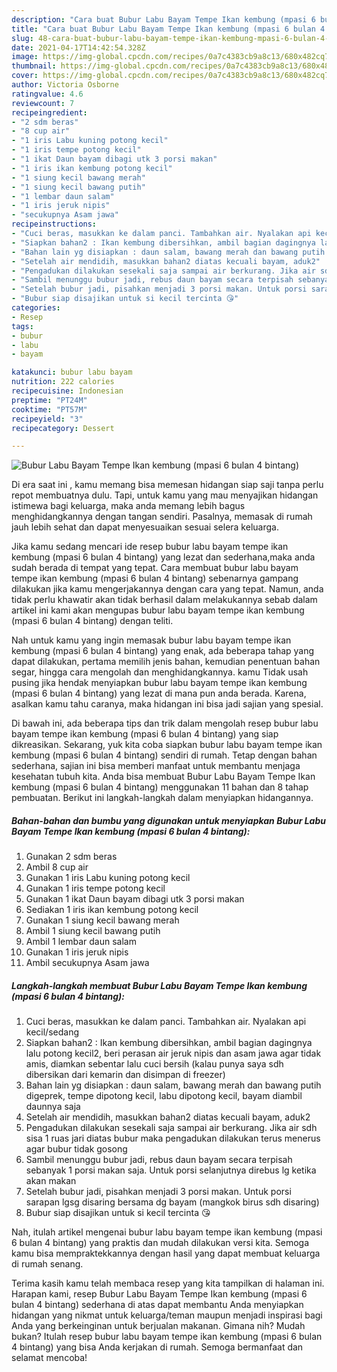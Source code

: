 ```yaml
---
description: "Cara buat Bubur Labu Bayam Tempe Ikan kembung (mpasi 6 bulan 4 bintang) yang lezat dan Mudah Dibuat"
title: "Cara buat Bubur Labu Bayam Tempe Ikan kembung (mpasi 6 bulan 4 bintang) yang lezat dan Mudah Dibuat"
slug: 48-cara-buat-bubur-labu-bayam-tempe-ikan-kembung-mpasi-6-bulan-4-bintang-yang-lezat-dan-mudah-dibuat
date: 2021-04-17T14:42:54.328Z
image: https://img-global.cpcdn.com/recipes/0a7c4383cb9a8c13/680x482cq70/bubur-labu-bayam-tempe-ikan-kembung-mpasi-6-bulan-4-bintang-foto-resep-utama.jpg
thumbnail: https://img-global.cpcdn.com/recipes/0a7c4383cb9a8c13/680x482cq70/bubur-labu-bayam-tempe-ikan-kembung-mpasi-6-bulan-4-bintang-foto-resep-utama.jpg
cover: https://img-global.cpcdn.com/recipes/0a7c4383cb9a8c13/680x482cq70/bubur-labu-bayam-tempe-ikan-kembung-mpasi-6-bulan-4-bintang-foto-resep-utama.jpg
author: Victoria Osborne
ratingvalue: 4.6
reviewcount: 7
recipeingredient:
- "2 sdm beras"
- "8 cup air"
- "1 iris Labu kuning potong kecil"
- "1 iris tempe potong kecil"
- "1 ikat Daun bayam dibagi utk 3 porsi makan"
- "1 iris ikan kembung potong kecil"
- "1 siung kecil bawang merah"
- "1 siung kecil bawang putih"
- "1 lembar daun salam"
- "1 iris jeruk nipis"
- "secukupnya Asam jawa"
recipeinstructions:
- "Cuci beras, masukkan ke dalam panci. Tambahkan air. Nyalakan api kecil/sedang"
- "Siapkan bahan2 : Ikan kembung dibersihkan, ambil bagian dagingnya lalu potong kecil2, beri perasan air jeruk nipis dan asam jawa agar tidak amis, diamkan sebentar lalu cuci bersih (kalau punya saya sdh dibersikan dari kemarin dan disimpan di freezer)"
- "Bahan lain yg disiapkan : daun salam, bawang merah dan bawang putih digeprek, tempe dipotong kecil, labu dipotong kecil, bayam diambil daunnya saja"
- "Setelah air mendidih, masukkan bahan2 diatas kecuali bayam, aduk2"
- "Pengadukan dilakukan sesekali saja sampai air berkurang. Jika air sdh sisa 1 ruas jari diatas bubur maka pengadukan dilakukan terus menerus agar bubur tidak gosong"
- "Sambil menunggu bubur jadi, rebus daun bayam secara terpisah sebanyak 1 porsi makan saja. Untuk porsi selanjutnya direbus lg ketika akan makan"
- "Setelah bubur jadi, pisahkan menjadi 3 porsi makan. Untuk porsi sarapan lgsg disaring bersama dg bayam (mangkok birus sdh disaring)"
- "Bubur siap disajikan untuk si kecil tercinta 😘"
categories:
- Resep
tags:
- bubur
- labu
- bayam

katakunci: bubur labu bayam 
nutrition: 222 calories
recipecuisine: Indonesian
preptime: "PT24M"
cooktime: "PT57M"
recipeyield: "3"
recipecategory: Dessert

---
```



![Bubur Labu Bayam Tempe Ikan kembung (mpasi 6 bulan 4 bintang)](https://img-global.cpcdn.com/recipes/0a7c4383cb9a8c13/680x482cq70/bubur-labu-bayam-tempe-ikan-kembung-mpasi-6-bulan-4-bintang-foto-resep-utama.jpg)

Di era  saat ini , kamu memang bisa memesan hidangan siap saji tanpa perlu repot membuatnya dulu. Tapi, untuk kamu yang mau menyajikan hidangan istimewa bagi keluarga, maka anda memang lebih bagus menghidangkannya dengan tangan sendiri. Pasalnya, memasak di rumah jauh lebih sehat dan dapat menyesuaikan sesuai selera keluarga.

Jika kamu sedang mencari ide resep bubur labu bayam tempe ikan kembung (mpasi 6 bulan 4 bintang) yang lezat dan sederhana,maka anda sudah berada di tempat yang tepat. Cara membuat bubur labu bayam tempe ikan kembung (mpasi 6 bulan 4 bintang)  sebenarnya gampang dilakukan jika kamu mengerjakannya dengan cara yang tepat. Namun, anda tidak perlu khawatir akan tidak berhasil dalam melakukannya 
sebab dalam artikel ini kami akan mengupas bubur labu bayam tempe ikan kembung (mpasi 6 bulan 4 bintang) dengan teliti.  



Nah untuk kamu yang ingin memasak bubur labu bayam tempe ikan kembung (mpasi 6 bulan 4 bintang) yang enak, ada beberapa tahap yang dapat dilakukan, pertama memilih jenis bahan, kemudian penentuan bahan segar, hingga cara mengolah dan menghidangkannya. kamu Tidak usah pusing jika hendak menyiapkan bubur labu bayam tempe ikan kembung (mpasi 6 bulan 4 bintang) yang lezat di mana pun anda berada. Karena, asalkan kamu  tahu caranya, maka hidangan ini bisa jadi sajian yang spesial.

Di bawah ini, ada beberapa tips dan trik dalam mengolah resep bubur labu bayam tempe ikan kembung (mpasi 6 bulan 4 bintang) yang siap dikreasikan. Sekarang, yuk kita coba siapkan bubur labu bayam tempe ikan kembung (mpasi 6 bulan 4 bintang) sendiri di rumah. Tetap dengan bahan sederhana, sajian ini bisa memberi manfaat untuk membantu menjaga kesehatan tubuh kita. Anda bisa membuat Bubur Labu Bayam Tempe Ikan kembung (mpasi 6 bulan 4 bintang) menggunakan 11 bahan dan 8 tahap pembuatan. Berikut ini langkah-langkah dalam menyiapkan hidangannya.

<!--inarticleads1-->

##### Bahan-bahan dan bumbu yang digunakan untuk menyiapkan Bubur Labu Bayam Tempe Ikan kembung (mpasi 6 bulan 4 bintang):

1. Gunakan 2 sdm beras
1. Ambil 8 cup air
1. Gunakan 1 iris Labu kuning potong kecil
1. Gunakan 1 iris tempe potong kecil
1. Gunakan 1 ikat Daun bayam dibagi utk 3 porsi makan
1. Sediakan 1 iris ikan kembung potong kecil
1. Gunakan 1 siung kecil bawang merah
1. Ambil 1 siung kecil bawang putih
1. Ambil 1 lembar daun salam
1. Gunakan 1 iris jeruk nipis
1. Ambil secukupnya Asam jawa




<!--inarticleads2-->

##### Langkah-langkah membuat Bubur Labu Bayam Tempe Ikan kembung (mpasi 6 bulan 4 bintang):

1. Cuci beras, masukkan ke dalam panci. Tambahkan air. Nyalakan api kecil/sedang
1. Siapkan bahan2 : Ikan kembung dibersihkan, ambil bagian dagingnya lalu potong kecil2, beri perasan air jeruk nipis dan asam jawa agar tidak amis, diamkan sebentar lalu cuci bersih (kalau punya saya sdh dibersikan dari kemarin dan disimpan di freezer)
1. Bahan lain yg disiapkan : daun salam, bawang merah dan bawang putih digeprek, tempe dipotong kecil, labu dipotong kecil, bayam diambil daunnya saja
1. Setelah air mendidih, masukkan bahan2 diatas kecuali bayam, aduk2
1. Pengadukan dilakukan sesekali saja sampai air berkurang. Jika air sdh sisa 1 ruas jari diatas bubur maka pengadukan dilakukan terus menerus agar bubur tidak gosong
1. Sambil menunggu bubur jadi, rebus daun bayam secara terpisah sebanyak 1 porsi makan saja. Untuk porsi selanjutnya direbus lg ketika akan makan
1. Setelah bubur jadi, pisahkan menjadi 3 porsi makan. Untuk porsi sarapan lgsg disaring bersama dg bayam (mangkok birus sdh disaring)
1. Bubur siap disajikan untuk si kecil tercinta 😘




Nah, itulah artikel mengenai  bubur labu bayam tempe ikan kembung (mpasi 6 bulan 4 bintang)  yang praktis dan mudah dilakukan versi kita. Semoga kamu bisa mempraktekkannya dengan hasil yang dapat membuat keluarga di rumah senang. 

Terima kasih kamu telah membaca resep yang kita tampilkan di halaman ini. Harapan kami, resep  Bubur Labu Bayam Tempe Ikan kembung (mpasi 6 bulan 4 bintang) sederhana di atas dapat membantu Anda menyiapkan hidangan yang nikmat untuk keluarga/teman maupun menjadi inspirasi bagi Anda yang berkeinginan untuk berjualan makanan. Gimana nih? Mudah bukan? Itulah resep bubur labu bayam tempe ikan kembung (mpasi 6 bulan 4 bintang) yang bisa Anda kerjakan di rumah. Semoga bermanfaat dan selamat mencoba!

